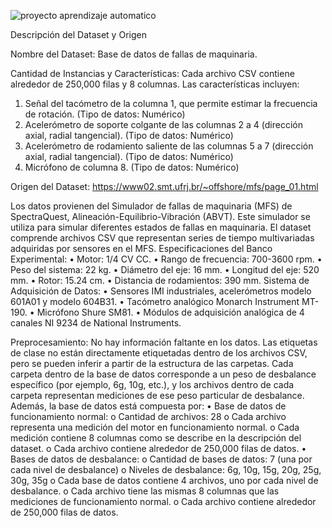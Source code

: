 

![proyecto aprendizaje automatico](https://github.com/darioverdun/PROYECTO-DETECCION-DE-FALLA/assets/143291888/c83333df-6054-4f25-8a1e-ec91b6a3a1f2)




Descripción del Dataset y Origen 

Nombre del Dataset: Base de datos de fallas de maquinaria. 

Cantidad de Instancias y Características: Cada archivo CSV contiene alrededor de 250,000 filas y 8 columnas. Las características incluyen:
1.	Señal del tacómetro de la columna 1, que permite estimar la frecuencia de rotación. (Tipo de datos: Numérico)
2.	Acelerómetro de soporte colgante de las columnas 2 a 4 (dirección axial, radial tangencial). (Tipo de datos: Numérico)
3.	Acelerómetro de rodamiento saliente de las columnas 5 a 7 (dirección axial, radial tangencial). (Tipo de datos: Numérico)
4.	Micrófono de columna 8. (Tipo de datos: Numérico) 

Origen del Dataset: https://www02.smt.ufrj.br/~offshore/mfs/page_01.html 

Los datos provienen del Simulador de fallas de maquinaria (MFS) de SpectraQuest, Alineación-Equilibrio-Vibración (ABVT). Este simulador se utiliza para simular diferentes estados de fallas en maquinaria. El dataset comprende archivos CSV que representan series de tiempo multivariadas adquiridas por sensores en el MFS. Especificaciones del Banco Experimental:
 • Motor: 1/4 CV CC. 
• Rango de frecuencia: 700-3600 rpm. 
• Peso del sistema: 22 kg. 
• Diámetro del eje: 16 mm. 
• Longitud del eje: 520 mm. 
• Rotor: 15.24 cm. 
• Distancia de rodamientos: 390 mm. Sistema de Adquisición de Datos: 
• Sensores IMI industriales, acelerómetros modelo 601A01 y modelo 604B31. 
• Tacómetro analógico Monarch Instrument MT-190.
 • Micrófono Shure SM81.
 • Módulos de adquisición analógica de 4 canales NI 9234 de National Instruments. 

Preprocesamiento:
 No hay información faltante en los datos. Las etiquetas de clase no están directamente etiquetadas dentro de los archivos CSV, pero se pueden inferir a partir de la estructura de las carpetas. Cada carpeta dentro de la base de datos corresponde a un peso de desbalance específico (por ejemplo, 6g, 10g, etc.), y los archivos dentro de cada carpeta representan mediciones de ese peso particular de desbalance.
Además, la base de datos está compuesta por:
•	Base de datos de funcionamiento normal:
o	Cantidad de archivos: 28
o	Cada archivo representa una medición del motor en funcionamiento normal.
o	Cada medición contiene 8 columnas como se describe en la descripción del dataset.
o	Cada archivo contiene alrededor de 250,000 filas de datos.
•	Bases de datos de desbalance:
o	Cantidad de bases de datos: 7 (una por cada nivel de desbalance)
o	Niveles de desbalance: 6g, 10g, 15g, 20g, 25g, 30g, 35g
o	Cada base de datos contiene 4 archivos, uno por cada nivel de desbalance.
o	Cada archivo tiene las mismas 8 columnas que las mediciones de funcionamiento normal.
o	Cada archivo contiene alrededor de 250,000 filas de datos.

